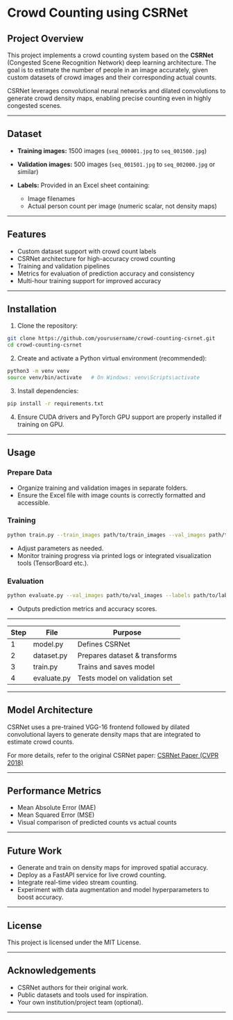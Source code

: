 # Crowd Counting using CSRNet

## Project Overview

This project implements a crowd counting system based on the **CSRNet** (Congested Scene Recognition Network) deep learning architecture. The goal is to estimate the number of people in an image accurately, given custom datasets of crowd images and their corresponding actual counts.

CSRNet leverages convolutional neural networks and dilated convolutions to generate crowd density maps, enabling precise counting even in highly congested scenes.

---

## Dataset

* **Training images:** 1500 images (`seq_000001.jpg` to `seq_001500.jpg`)
* **Validation images:** 500 images (`seq_001501.jpg` to `seq_002000.jpg` or similar)
* **Labels:** Provided in an Excel sheet containing:

  * Image filenames
  * Actual person count per image (numeric scalar, not density maps)

---

## Features

* Custom dataset support with crowd count labels
* CSRNet architecture for high-accuracy crowd counting
* Training and validation pipelines
* Metrics for evaluation of prediction accuracy and consistency
* Multi-hour training support for improved accuracy

---

## Installation

1. Clone the repository:

```bash
git clone https://github.com/yourusername/crowd-counting-csrnet.git
cd crowd-counting-csrnet
```

2. Create and activate a Python virtual environment (recommended):

```bash
python3 -m venv venv
source venv/bin/activate   # On Windows: venv\Scripts\activate
```

3. Install dependencies:

```bash
pip install -r requirements.txt
```

4. Ensure CUDA drivers and PyTorch GPU support are properly installed if training on GPU.

---

## Usage

### Prepare Data

* Organize training and validation images in separate folders.
* Ensure the Excel file with image counts is correctly formatted and accessible.

### Training

```bash
python train.py --train_images path/to/train_images --val_images path/to/val_images --labels path/to/labels.xlsx --epochs 50 --batch_size 8 --lr 1e-5
```

* Adjust parameters as needed.
* Monitor training progress via printed logs or integrated visualization tools (TensorBoard etc.).

### Evaluation

```bash
python evaluate.py --val_images path/to/val_images --labels path/to/labels.xlsx --model path/to/trained_model.pth
```

* Outputs prediction metrics and accuracy scores.

---

| Step | File          | Purpose                       |
| ---- | ------------- | ----------------------------- |
| 1    | model.py    | Defines CSRNet                |
| 2    | dataset.py  | Prepares dataset & transforms |
| 3    | train.py    | Trains and saves model        |
| 4    | evaluate.py | Tests model on validation set |

---

## Model Architecture

CSRNet uses a pre-trained VGG-16 frontend followed by dilated convolutional layers to generate density maps that are integrated to estimate crowd counts.

For more details, refer to the original CSRNet paper:
[CSRNet Paper (CVPR 2018)](https://arxiv.org/abs/1802.10062)

---

## Performance Metrics

* Mean Absolute Error (MAE)
* Mean Squared Error (MSE)
* Visual comparison of predicted counts vs actual counts

---

## Future Work

* Generate and train on density maps for improved spatial accuracy.
* Deploy as a FastAPI service for live crowd counting.
* Integrate real-time video stream counting.
* Experiment with data augmentation and model hyperparameters to boost accuracy.

---

## License

This project is licensed under the MIT License.

---

## Acknowledgements

* CSRNet authors for their original work.
* Public datasets and tools used for inspiration.
* Your own institution/project team (optional).

---

